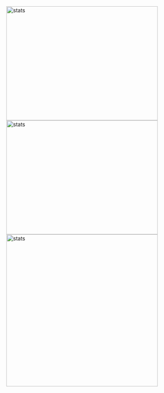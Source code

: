 <div style="display=flex; flex-direction=row">
  <img width=400px height=300px src="https://github-readme-stats.vercel.app/api?username=GustavoPimentaRibeiro&theme=react&show_icons=true&hide_border=true&count_private=true" alt="stats" /> 
  <img width=400px height=300px src="https://github-readme-stats.vercel.app/api/top-langs/?username=GustavoPimentaRibeiro&theme=react&show_icons=true&hide_border=true&layout=compact" alt="stats" /> 
</div>
<img width=400px src="https://github-readme-streak-stats.herokuapp.com/?user=GustavoPimentaRibeiro&theme=react&hide_border=true" alt="stats" /> 
